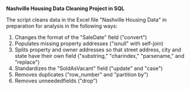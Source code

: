 **Nashville Housing Data Cleaning Project in SQL**

The script cleans data in the Excel file "Nashville Housing Data" in preparation for analysis in the following ways:
1. Changes the format of the "SaleDate" field ("convert")
2. Populates missing property addresses ("isnull" with self-join)
3. Splits property and owner addresses so that street address, city and state have their own field ("substring," "charindex," "parsename," and "replace")
4. Standardizes the "SoldAsVacant" field ("update" and "case")
5. Removes duplicates ("row_number" and "partition by")
6. Removes unneededfields ("drop")
